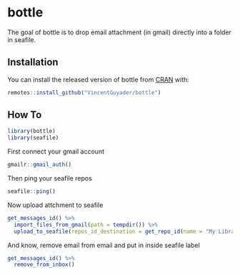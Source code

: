 
<!-- README.md is generated from README.Rmd. Please edit that file -->
bottle
======

The goal of bottle is to drop email attachment (in gmail) directly into a folder in seafile.

Installation
------------

You can install the released version of bottle from [CRAN](https://CRAN.R-project.org) with:

``` r
remotes::install_github("VincentGuyader/bottle")
```

How To
------

``` r
library(bottle)
library(seafile)
```

First connect your gmail account

``` r
gmailr::gmail_auth()
```

Then ping your seafile repos

``` r
seafile::ping()
```

Now upload attchment to seafile

``` r
get_messages_id() %>% 
  import_files_from_gmail(path = tempdir()) %>% 
  upload_to_seafile(repos_id_destination = get_repo_id(name = "My Library"))
```

And know, remove email from email and put in inside seafile label

``` r
get_messages_id() %>%
  remove_from_inbox()
```
